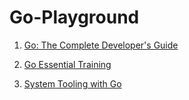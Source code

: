 # Go-Playground

1. [Go: The Complete Developer's Guide](https://www.udemy.com/course/go-the-complete-developers-guide/)

2. [Go Essential Training](https://www.linkedin.com/learning/go-essential-training)

3. [System Tooling with Go](https://acloudguru.com/course/system-tooling-with-go)
